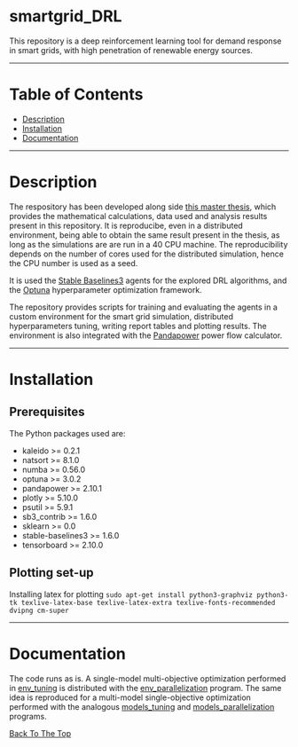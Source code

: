 # smartgrid_DRL

This repository is a deep reinforcement learning tool for demand response in smart grids, with high penetration of renewable energy sources.
___

# Table of Contents

- [Description](#description)
- [Installation](#installation)
- [Documentation](#documentation)
<!---
- [Author Info](#author-info)
-->
___

# Description

The respository has been developed along side [this master thesis](https://github.com/pau-3i8/smartgrid_DRL/master_thesis), which provides the mathematical calculations, data used and analysis results present in this repository. It is reproducibe, even in a distributed environment, being able to obtain the same result present in the thesis, as long as the simulations are are run in a 40 CPU machine. The reproducibility depends on the number of cores used for the distributed simulation, hence the CPU number is used as a seed.

It is used the [Stable Baselines3](https://github.com/DLR-RM/stable-baselines3) agents for the explored DRL algorithms, and the [Optuna](https://github.com/optuna/optuna) hyperparameter optimization framework.

The repository provides scripts for training and evaluating the agents in a custom environment for the smart grid simulation, distributed hyperparameters tuning, writing report tables and plotting results. The environment is also integrated with the [Pandapower](https://github.com/e2nIEE/pandapower) power flow calculator.
___

# Installation

## Prerequisites

The Python packages used are:
- kaleido >= 0.2.1
- natsort >= 8.1.0
- numba >= 0.56.0
- optuna >= 3.0.2
- pandapower >= 2.10.1
- plotly >= 5.10.0
- psutil >= 5.9.1
- sb3_contrib >= 1.6.0
- sklearn >= 0.0
- stable-baselines3 >= 1.6.0
- tensorboard >= 2.10.0

## Plotting set-up

Installing latex for plotting
    ```
    sudo apt-get install python3-graphviz python3-tk texlive-latex-base texlive-latex-extra texlive-fonts-recommended dvipng cm-super
    ```
___
# Documentation

The code runs as is. A single-model multi-objective optimization performed in [env_tuning](https://github.com/pau-3i8/smartgrid_DRL/tree/main/intrinsic_param_study/env_tuning.py) is distributed with the [env_parallelization](https://github.com/pau-3i8/smartgrid_DRL/tree/main/intrinsic_param_study/env_parallelization.py) program. The same idea is reproduced for a multi-model single-objective optimization performed with the analogous [models_tuning](https://github.com/pau-3i8/smartgrid_DRL/tree/main/models_study/models_tuning.py) and [models_parallelization](https://github.com/pau-3i8/smartgrid_DRL/tree/main/models_study/models_parallelization.py) programs.

[Back To The Top](#smartgrid_DRL)

<!---
___
## Authos Infor

- LinkedIn - [Pau Fisco](https://www.linkedin.com/in/pau-fisco-compte/?locale=en_US)

[Back To The Top](#smartgrid_DRL)
-->
